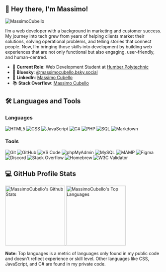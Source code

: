 ## 👋 Hey there, I'm Massimo!

<p align="left"> <img src="https://komarev.com/ghpvc/?username=MassimoCubello&label=Profile%20views&color=0e75b6&style=flat" alt="MassimoCubello" /> </p>

I’m a web developer with a background in marketing and customer success. My journey into tech grew from years of helping clients market their solutions, solving operational problems, and telling stories that connect people. Now, I’m bringing those skills into development by building web experiences that are not only functional but also engaging, user-friendly, and human-centred.

- 🔭 **Current Role**: Web Development Student at [Humber Polytechnic](https://humber.ca/)
- 🦋 **Bluesky**: [@massimocubello.bsky.social](https://bsky.app/profile/massimocubello.bsky.social)
- 💼 **LinkedIn**: [Massimo Cubello](https://www.linkedin.com/in/massimocubello/)
- 📚 **Stack Overflow**: [Massimo Cubello](https://stackoverflow.com/users/31414339/massimo-cubello)

## 🛠️ Languages and Tools <!-- Include shields.io badges for each technology -->
### Languages
![HTML5](https://img.shields.io/badge/HTML5-E34F26?style=for-the-badge&logo=html5&logoColor=white)
![CSS](https://img.shields.io/badge/CSS-1572B6?style=for-the-badge&logo=css3&logoColor=white)
![JavaScript](https://img.shields.io/badge/JavaScript-F7DF1E?style=for-the-badge&logo=javascript&logoColor=black)
![C#](https://img.shields.io/badge/C%23-239120?style=for-the-badge&logo=c-sharp&logoColor=white)
![PHP](https://img.shields.io/badge/PHP-777BB4?style=for-the-badge&logo=php&logoColor=white)
![SQL](https://img.shields.io/badge/SQL-4479A1?style=for-the-badge&logo=mysql&logoColor=white)
![Markdown](https://img.shields.io/badge/Markdown-000000?style=for-the-badge&logo=markdown&logoColor=white)

### Tools
![Git](https://img.shields.io/badge/Git-F05032?style=for-the-badge&logo=git&logoColor=white)
![GitHub](https://img.shields.io/badge/GitHub-181717?style=for-the-badge&logo=github&logoColor=white)
![VS Code](https://img.shields.io/badge/VS%20Code-007ACC?style=for-the-badge&logo=visual-studio-code&logoColor=white)
![phpMyAdmin](https://img.shields.io/badge/phpMyAdmin-3B99FC?style=for-the-badge&logo=phpmyadmin&logoColor=white)
![MySQL](https://img.shields.io/badge/MySQL-4479A1?style=for-the-badge&logo=mysql&logoColor=white)
![MAMP](https://img.shields.io/badge/MAMP-003545?style=for-the-badge&logo=apache&logoColor=white)
![Figma](https://img.shields.io/badge/Figma-F24E1E?style=for-the-badge&logo=figma&logoColor=white)
![Discord](https://img.shields.io/badge/Discord-5865F2?style=for-the-badge&logo=discord&logoColor=white)
![Stack Overflow](https://img.shields.io/badge/Stack%20Overflow-FE7A16?style=for-the-badge&logo=stack-overflow&logoColor=white)
![Homebrew](https://img.shields.io/badge/Homebrew-000000?style=for-the-badge&logo=homebrew&logoColor=white)
![W3C Validator](https://img.shields.io/badge/W3C%20Validator-FF7F00?style=for-the-badge&logo=w3c&logoColor=white)

## 💻 GitHub Profile Stats
<!-- GitHub Profile Stats -->
<a href="https://github.com/anuraghazra/github-readme-stats">
  <img alt="MassimoCubello's Github Stats" src="https://github-readme-stats.vercel.app/api?username=MassimoCubello&show_icons=true&include_all_commits=true&count_private=true&theme=prussian&hide_border=true" height="192px"/>
</a>
<a href="https://github.com/anuraghazra/github-readme-stats">
  <img alt="MassimoCubello's Top Languages" src="https://github-readme-stats.vercel.app/api/top-langs/?username=MassimoCubello&langs_count=8&layout=compact&theme=prussian&hide_border=true" height="192px"/>
</a>


  <b>Note:</b> Top languages is a metric of languages only found in my public code and doesn't reflect experience or skill level. Other languages like CSS, JavaScript, and C# are found in my private code.
  
<!--
**MassimoCubello/MassimoCubello** is a ✨ _special_ ✨ repository because its `README.md` (this file) appears on your GitHub profile.

Here are some ideas to get you started:

- 🔭 I’m currently working on ...
- 🌱 I’m currently learning ...
- 👯 I’m looking to collaborate on ...
- 🤔 I’m looking for help with ...
- 💬 Ask me about ...
- 📫 How to reach me: ...
- 😄 Pronouns: ...
- ⚡ Fun fact: ...
-->
